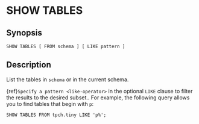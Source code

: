 # SHOW TABLES

## Synopsis

```text
SHOW TABLES [ FROM schema ] [ LIKE pattern ]
```

## Description

List the tables in `schema` or in the current schema.

{ref}`Specify a pattern <like-operator>` in the optional `LIKE` clause to
filter the results to the desired subset.. For example, the following query
allows you to find tables that begin with `p`:

```
SHOW TABLES FROM tpch.tiny LIKE 'p%';
```

